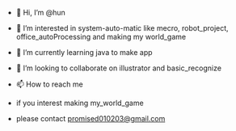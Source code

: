 - 👋 Hi, I’m @hun
- 👀 I’m interested in system-auto-matic like mecro, robot_project, office_autoProcessing and making my world_game
- 🌱 I’m currently learning java to make app
- 💞️ I’m looking to collaborate on illustrator and basic_recognize
- 📫 How to reach me

- if you interest making my_world_game
- please contact promised010203@gmail.com
